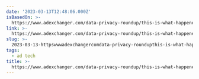 ```yaml
---
date: '2023-03-13T12:48:06.000Z'
isBasedOn: >-
  https://www.adexchanger.com/data-privacy-roundup/this-is-what-happened-when-i-tried-using-adchoices-spoiler-it-didnt-work/
link: >-
  https://www.adexchanger.com/data-privacy-roundup/this-is-what-happened-when-i-tried-using-adchoices-spoiler-it-didnt-work/
slug: >-
  2023-03-13-httpswwwadexchangercomdata-privacy-roundupthis-is-what-happened-when-i-tried-using-adchoices-spoiler-it-didnt-work
tags:
  - ad tech
title: >-
  https://www.adexchanger.com/data-privacy-roundup/this-is-what-happened-when-i-tried-using-adchoices-spoiler-it-didnt-work/
---
```


